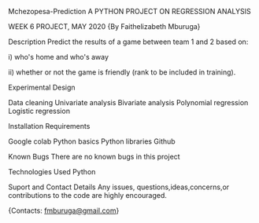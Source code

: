 Mchezopesa-Prediction
A PYTHON PROJECT ON REGRESSION ANALYSIS

WEEK 6 PROJECT, MAY 2020
{By Faithelizabeth Mburuga}

Description
Predict the results of a game between team 1 and 2 based on:

i) who's home and who's away

ii) whether or not the game is friendly (rank to be included in training).

Experimental Design

Data cleaning
Univariate analysis
Bivariate analysis
Polynomial regression
Logistic regression

Installation Requirements

Google colab
Python basics
Python libraries
Github


Known Bugs
There are no known bugs in this project

Technologies Used
Python

Suport and Contact Details
Any issues, questions,ideas,concerns,or contributions to the code are highly encouraged.

{Contacts: fmburuga@gmail.com}
